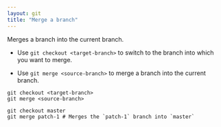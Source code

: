 ```yaml
---
layout: git
title: "Merge a branch"
---
```


Merges a branch into the current branch.

- Use `git checkout <target-branch>` to switch to the branch into which you want to merge.


- Use `git merge <source-branch>` to merge a branch into the current branch.

```Shell
git checkout <target-branch>
git merge <source-branch>

git checkout master
git merge patch-1 # Merges the `patch-1` branch into `master`

```

